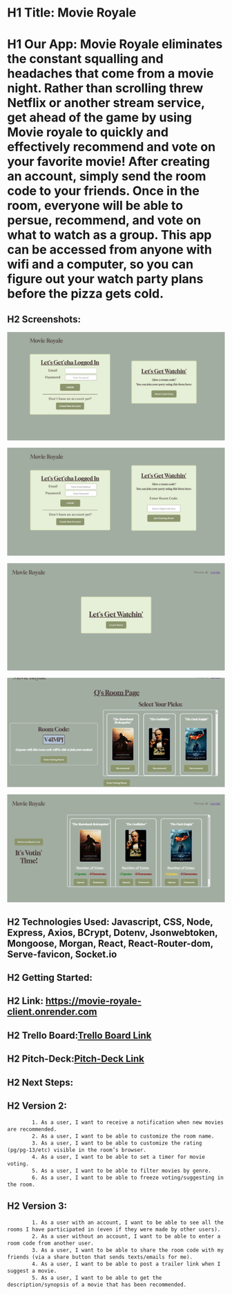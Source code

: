 # H1 Title: Movie Royale

# H1 Our App: Movie Royale eliminates the constant squalling and headaches that come from a movie night. Rather than scrolling threw Netflix or another stream service, get ahead of the game by using Movie royale to quickly and effectively recommend and vote on your favorite movie! After creating an account, simply send the room code to your friends. Once in the room, everyone will be able to persue, recommend, and vote on what to watch as a group. This app can be accessed from anyone with wifi and a computer, so you can figure out your watch party plans before the pizza gets cold.

## H2 Screenshots:
![Login Screen](./imgs/P3_Login.png)

![Login Screen With Room Code](./imgs//P3_Login_And_RoomCode.png)

![Create Room](./imgs/P3_Create_Room.png)

![Movie Selection](./imgs//P3_Movie_Selection.png)

![Voting](./imgs/P3_Voting_Room.png)

## H2 Technologies Used: Javascript, CSS, Node, Express, Axios, BCrypt, Dotenv, Jsonwebtoken, Mongoose, Morgan, React, React-Router-dom, Serve-favicon, Socket.io

## H2 Getting Started: 

## H2 Link: https://movie-royale-client.onrender.com

## H2 Trello Board:[Trello Board Link](https://trello.com/invite/b/F2WGz11j/ATTI5aaa1329be6e31e117da8fcd4790ce10521DA513/project-3)

## H2 Pitch-Deck:[Pitch-Deck Link](https://docs.google.com/presentation/d/1vz4rSrZ6WwQ5EcNfqbUZa2ejNJkHaDG_g8KENmhAnu8/edit?usp=sharing)

## H2 Next Steps:

## H2	Version 2:  
			1. As a user, I want to receive a notification when new movies are recommended.
			2. As a user, I want to be able to customize the room name.
			3. As a user, I want to be able to customize the rating (pg/pg-13/etc) visible in the room’s browser.
			4. As a user, I want to be able to set a timer for movie voting.
			5. As a user, I want to be able to filter movies by genre.
			6. As a user, I want to be able to freeze voting/suggesting in the room.

## H2	Version 3:  
			1. As a user with an account, I want to be able to see all the rooms I have participated in (even if they were made by other users).
			2. As a user without an account, I want to be able to enter a room code from another user.
			3. As a user, I want to be able to share the room code with my friends (via a share button that sends texts/emails for me).
			4. As a user, I want to be able to post a trailer link when I suggest a movie.
			5. As a user, I want to be able to get the description/synopsis of a movie that has been recommended.

